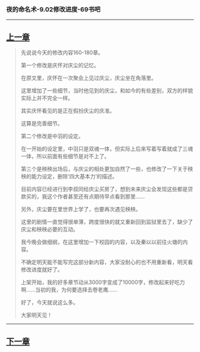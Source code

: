 ### 夜的命名术-9.02修改进度-69书吧

--------
[上一章](./2d176304b79de7b7df340823cc61143f.md)
--------


>
>
>
>先说说今天的修改内容160-180章。
>
>第一个修改是庆怀对庆尘的记忆。
>
>在原文里，庆怀在一次聚会上见过庆尘，庆尘坐在角落里。
>
>这里增加了一些细节，当时他见到的庆尘，和如今的有些差别，双方的样貌实际上并不完全一样。
>
>其实庆怀看见的是正在假扮庆尘的庆准。
>
>这算是完善细节。
>
>第二个修改是中羽的设定。
>
>在一开始的设定里，中羽只是双魂一体，但实际上后来写着写着就成了三魂一体，所以前面有些细节是对不上了。
>
>第三个是秧秧出场后，与庆尘的相处更加自然了一些，也修改了一下关于秧秧的能力设定，删除‘四大基本力’的描述。
>
>目前内容已经进行到李叔同给庆尘买房了，想到未来庆尘会发现这些都是贷款买的，我这个作者甚至还有点期待早点看到那里……
>
>另外，庆尘要在里世界上学了，也要再次遇见秧秧。
>
>这里的剧情一直觉得很单薄，跨度很快的就又重新回到监狱里去了，缺少了庆尘和秧秧必要的互动。
>
>我今晚会做细纲，在这里增加一下校园的内容，以及秦以以前往火塘的内容。
>
>不确定明天能不能写完这部分新内容，大家没耐心的也不用重新看，明天看修改进度就好了。
>
>上架开始，我的好多章节动从3000字变成了10000字，修改起来好吃力啊……当初的我，为何要选择去卷老鹰……
>
>好了，今天就说这么多。
>
>大家明天见！
>
>

--------
[下一章](./5ff3eb276c08a8368df9f715b620d116.md)
--------
